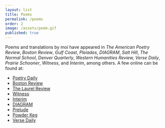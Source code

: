 ```yaml
---
layout: list
title: Poems
permalink: /poems
order: 2
image: /assets/poem.gif
published: true
---
```

Poems and translations by moí have appeared in *The American Poetry Review*, *Boston Review*,
*Gulf Coast*, *Pleiades*, *DIAGRAM*, *Salt Hill*, *The Normal School*, *Denver Quarterly*, *Western Humanities Review, Verse Daily*, *Prairie Schooner*, *Witness*, and *Interim*, among others. A few online can be found at:
- [Poetry Daily](http://poems.com/poem.php?date=17546)
- [Boston Review](http://bostonreview.net/author/jeff-alessandrelli)
- [The Laurel Review](https://laurelreview.org/issues/501)
- [Witness](https://witness.blackmountaininstitute.org/issues/vol-xxx-2-summer-2017/raonelstam/)
- [Interim](https://interim.squarespace.com/paz-alessandrelli)
- [DIAGRAM](http://thediagram.com/11_1/alessandrelli.html)
- [Prelude](https://preludemag.com/posts/poem-for-consciousness-rumpled-wings-and-layers/)
- [Powder Keg](http://www.powderkegmagazine.com/jeff-alessandrelli)
- [Verse Daily](http://www.versedaily.org/2011/eriksatiewatusies.shtml)
